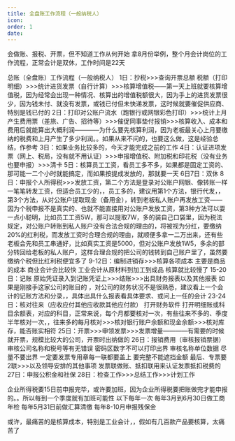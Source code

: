 ```yaml
---
title: 全盘账工作流程（一般纳税人）
icon: 
order: 1
date: 
---
```




会做账、报税、开票，但不知道工作从何开始
拿8月份举例，整个月会计岗位的工作流程，正常会计是双休，工作时间是22天


总账（全盘账）工作流程（一般纳税人）
1日：抄税>>>查询开票总额 税额（打印明细）>>>统计进货发票（自行计算）>>>核算增值税——第一天上班就要核算增值税，因为经常会出现一种情况、核算出的增值税额很大，因为手上的进货发票很少，因为钱未付、就没有发票，或钱已付但未快递发票，这时候就要催促供应商、特别是钱已付的
2日：打印对公账户流水（跑银行或网银彩色打印）>>>统计上月产生费用票（差旅、广告、招待等）>>>催促同事垫付报销>>>核算收入、成本和费用后就能算出大概利润————为什么要先核算利润，因为老板最关心上月要缴纳的税费和上月产生了多少利润。。如果从来不问的，也要这么做，这是经验总结，作参考
3日：如果业务比较多的，今天才能完成之前的工作
4日：认证进项发票（网上、税局，没有就不用认证）>>>申报增值税、附加税和印花税（没有业务也要申报）>>>清卡
5日：核算员工工资，看员工多不多，如果都是固定工资的、那可能一二个小时就能搞定，而如果按提成发放的，那就要一天
6日7日：双休
8日：申报个人所得税>>>发放工资，第二个方法是登录对公账户网银、像转账一样一笔笔转发工资，但适合员工少的，，员工多的，建议用第1个方法，银行代发，，第3个方法，从对公账户提取现金（备用金），转到老板私人账户再发放工资——因为个税申报不是真实的、也就不能直接用对公账户发放工资，第3种方法可以耍一点小聪明，比如员工工资5W，那可以提取7W，多的装自己口袋里，因为税法规定，对公账户转账到私人账户没有合法合规的理由的，将被视为分红，要缴纳20%的红利税，而发放工资时合理合规的理由，就顺便多拿一二万出来，还有些老板会先和员工串通好，比如真实工资是5000，但对公账户发放1W5，多余的部分转回给老板的私人账户，这样合理合规的把公司的钱转到自己账户里了，虽然要缴纳个税但比红利税便宜多了
9-12日：编制进销存>>>核算各项成本 主要是商品的成本 商业会计会比较快 工业会计从原材料到加工到成品 核算就比较慢了
15-20日：记账 原始凭证录入到记账凭证上>>>结账>>>出具财务报表以及其他报表   如果是刚接手这家公司的账目的 ，对公司的财务状况不是很熟悉，建议看上一个会计的记账方法和分录，，具体出具什么报表看具体要求、或问上一任的会计
23-24日：核对往来（应收应付其他应收款其他应付款） 打开财务软件 打开明细账或科目余额表，对应的科目，正常来说，每个月都要核对一次，有些往来不多的、季度半年核对一次，，往来多的每月核对>>>核对银行账户余额和现金余额>>>核对库存，能否账实相符
25日：开票>>>申领发票>>>发票增量————有需要的时候就开票，规模比较大的公司，开票时出纳做的
26日：报销费用（审核报销票据） 审核公司名称和税号等有无错误 密码区数字不可以打印出界 审核名称单位数据 尽量不要出界 一定要发票专用章每一联都要盖上 要完整不能遮挡金额   最后、专票要2联>>>以及领导安排的其他事项
发票联做账、抵扣联用来认证发票抵扣税费的
27日：申报公积金和社保
28日：检查工作>>>总结工作>>>计划工作

企业所得税要15日前申报完毕，或许要加班，因为企业所得税要把账做完才能申报的。。所以每到一个季度就有加班可能性
以下每年一次
每年3月到6月30日做工商年检
每年5月31日前做汇算清缴
每年8-10月申报残保金


或许，最痛苦的是核算成本，特别是工业会计，，假如有几百款产品要核算，太痛苦了

